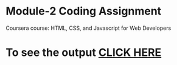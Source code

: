 

# Module-2 Coding Assignment

Coursera course: HTML, CSS, and Javascript for Web Developers

# To see the output [CLICK HERE](https://ayushmiharia.github.io/-HTML-CSS-and-Javascript-for-Web-Developers/Assignments/module-2/index.html)

